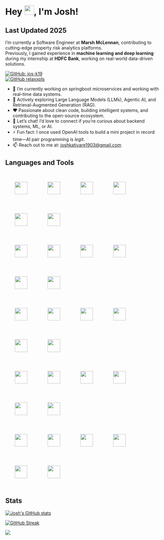 # Hey <img src="https://raw.githubusercontent.com/MartinHeinz/MartinHeinz/master/wave.gif" width="30px">, I'm Josh!

## Last Updated 2025

I’m currently a Software Engineer at **Marsh McLennan**, contributing to cutting-edge property risk analytics platforms.  
Previously, I gained experience in **machine learning and deep learning** during my internship at **HDFC Bank**, working on real-world data-driven solutions.

[![GitHub: jos-k19](https://img.shields.io/badge/-jos--k19-blue?style=flat-square&logo=Github&logoColor=white&link=https://github.com/jos-k19)](https://github.com/jos-k19)  
[![GitHub relaxxpls](https://img.shields.io/github/followers/jos-k19?label=follow&style=social)](https://github.com/jos-k19)

- 🌱 I’m currently working on springboot microservices and working with real-time data systems.
- 🧠 Actively exploring Large Language Models (LLMs), Agentic AI, and Retrieval-Augmented Generation (RAG).
- ❤️ Passionate about clean code, building intelligent systems, and contributing to the open-source ecosystem.
- 💬 Let’s chat! I’d love to connect if you’re curious about backend systems, ML, or AI.
- ⚡ Fun fact: I once used OpenAI tools to build a mini project in record time—AI pair programming is *legit*.
- 📫 Reach out to me at: [joshkatiyare1903@gmail.com](mailto:joshkatiyare1903@gmail.com)

## Languages and Tools

<div >

  <!-- Tech Stack Icons - Left Aligned with Extra Spacing -->

<!-- Row 1 -->
<img height="40" style="margin: 30px; background: none !important;" src="https://raw.githubusercontent.com/marwin1991/profile-technology-icons/refs/heads/main/icons/github.png">
<img height="40" style="margin: 30px; background: none !important;" src="https://raw.githubusercontent.com/marwin1991/profile-technology-icons/refs/heads/main/icons/intellij.png">
<img height="40" style="margin: 30px; background: none !important;" src="https://raw.githubusercontent.com/marwin1991/profile-technology-icons/refs/heads/main/icons/pycharm.png">
<img height="40" style="margin: 30px; background: none !important;" src="https://raw.githubusercontent.com/marwin1991/profile-technology-icons/refs/heads/main/icons/visual_studio_code.png">
<img height="40" style="margin: 30px; background: none !important;" src="https://raw.githubusercontent.com/marwin1991/profile-technology-icons/refs/heads/main/icons/postman.png">
<img height="40" style="margin: 30px; background: none !important;" src="https://raw.githubusercontent.com/marwin1991/profile-technology-icons/refs/heads/main/icons/jupyter_notebook.png">
<br>

<!-- Row 2 -->
<img height="40" style="margin: 30px; background: none !important;" src="https://raw.githubusercontent.com/marwin1991/profile-technology-icons/refs/heads/main/icons/sonarqube.png">
<img height="40" style="margin: 30px; background: none !important;" src="https://raw.githubusercontent.com/marwin1991/profile-technology-icons/refs/heads/main/icons/html.png">
<img height="40" style="margin: 30px; background: none !important;" src="https://raw.githubusercontent.com/marwin1991/profile-technology-icons/refs/heads/main/icons/css.png">
<img height="40" style="margin: 30px; background: none !important;" src="https://raw.githubusercontent.com/marwin1991/profile-technology-icons/refs/heads/main/icons/javascript.png">
<img height="40" style="margin: 30px; background: none !important;" src="https://raw.githubusercontent.com/marwin1991/profile-technology-icons/refs/heads/main/icons/angular.png">
<img height="40" style="margin: 30px; background: none !important;" src="https://raw.githubusercontent.com/marwin1991/profile-technology-icons/refs/heads/main/icons/react.png">
<br>

<!-- Row 3 -->
<img height="40" style="margin: 30px; background: none !important;" src="https://raw.githubusercontent.com/marwin1991/profile-technology-icons/refs/heads/main/icons/java.png">
<img height="40" style="margin: 30px; background: none !important;" src="https://raw.githubusercontent.com/marwin1991/profile-technology-icons/refs/heads/main/icons/spring.png">
<img height="40" style="margin: 30px; background: none !important;" src="https://raw.githubusercontent.com/marwin1991/profile-technology-icons/refs/heads/main/icons/spring_boot.png">
<img height="40" style="margin: 30px; background: none !important;" src="https://raw.githubusercontent.com/marwin1991/profile-technology-icons/refs/heads/main/icons/maven.png">
<img height="40" style="margin: 30px; background: none !important;" src="https://raw.githubusercontent.com/marwin1991/profile-technology-icons/refs/heads/main/icons/hibernate.png">
<img height="40" style="margin: 30px; background: none !important;" src="https://raw.githubusercontent.com/marwin1991/profile-technology-icons/refs/heads/main/icons/junit.png">
<br>

<!-- Row 4 -->
<img height="40" style="margin: 30px; background: none !important;" src="https://raw.githubusercontent.com/marwin1991/profile-technology-icons/refs/heads/main/icons/c++.png">
<img height="40" style="margin: 30px; background: none !important;" src="https://raw.githubusercontent.com/marwin1991/profile-technology-icons/refs/heads/main/icons/python.png">
<img height="40" style="margin: 30px; background: none !important;" src="https://raw.githubusercontent.com/marwin1991/profile-technology-icons/refs/heads/main/icons/django.png">
<img height="40" style="margin: 30px; background: none !important;" src="https://raw.githubusercontent.com/marwin1991/profile-technology-icons/refs/heads/main/icons/numpy.png">
<img height="40" style="margin: 30px; background: none !important;" src="https://raw.githubusercontent.com/marwin1991/profile-technology-icons/refs/heads/main/icons/pandas.png">
<img height="40" style="margin: 30px; background: none !important;" src="https://raw.githubusercontent.com/marwin1991/profile-technology-icons/refs/heads/main/icons/mysql.png">
<br>

<!-- Row 5 -->
<img height="40" style="margin: 30px; background: none !important;" src="https://raw.githubusercontent.com/marwin1991/profile-technology-icons/refs/heads/main/icons/redis.png">
<img height="40" style="margin: 30px; background: none !important;" src="https://raw.githubusercontent.com/marwin1991/profile-technology-icons/refs/heads/main/icons/mongodb.png">
<img height="40" style="margin: 30px; background: none !important;" src="https://raw.githubusercontent.com/marwin1991/profile-technology-icons/refs/heads/main/icons/docker.png">
<img height="40" style="margin: 30px; background: none !important;" src="https://raw.githubusercontent.com/marwin1991/profile-technology-icons/refs/heads/main/icons/kubernetes.png">
<img height="40" style="margin: 30px; background: none !important;" src="https://raw.githubusercontent.com/marwin1991/profile-technology-icons/refs/heads/main/icons/microsoft_azure.png">
<img height="40" style="margin: 30px; background: none !important;" src="https://raw.githubusercontent.com/marwin1991/profile-technology-icons/refs/heads/main/icons/tensorflow.png">
<br>

</div>


## Stats

[![Josh's GitHub stats](https://github-readme-stats.vercel.app/api?username=jos-k19&show_icons=true&count_private=true&theme=tokyonight)](https://github.com/jos-k19/)

[![GitHub Streak](https://github-readme-streak-stats.herokuapp.com?user=jos-k19&theme=tokyonight&hide_border=true&date_format=M%20j%5B%2C%20Y%5D)](https://github.com/jos-k19/)

![](https://hit.yhype.me/github/profile?user_id=63250453)

